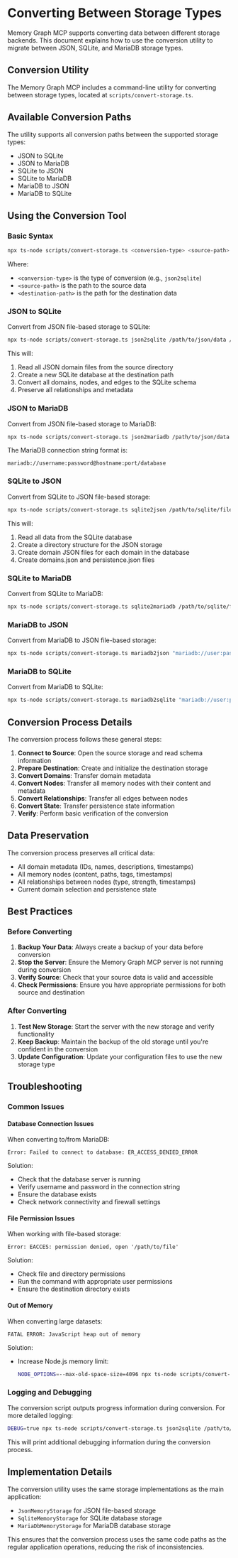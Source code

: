 # Converting Between Storage Types

Memory Graph MCP supports converting data between different storage backends. This document explains how to use the conversion utility to migrate between JSON, SQLite, and MariaDB storage types.

## Conversion Utility

The Memory Graph MCP includes a command-line utility for converting between storage types, located at `scripts/convert-storage.ts`.

## Available Conversion Paths

The utility supports all conversion paths between the supported storage types:

- JSON to SQLite
- JSON to MariaDB
- SQLite to JSON
- SQLite to MariaDB
- MariaDB to JSON
- MariaDB to SQLite

## Using the Conversion Tool

### Basic Syntax

```bash
npx ts-node scripts/convert-storage.ts <conversion-type> <source-path> <destination-path>
```

Where:
- `<conversion-type>` is the type of conversion (e.g., `json2sqlite`)
- `<source-path>` is the path to the source data
- `<destination-path>` is the path for the destination data

### JSON to SQLite

Convert from JSON file-based storage to SQLite:

```bash
npx ts-node scripts/convert-storage.ts json2sqlite /path/to/json/data /path/to/sqlite/file.db
```

This will:
1. Read all JSON domain files from the source directory
2. Create a new SQLite database at the destination path
3. Convert all domains, nodes, and edges to the SQLite schema
4. Preserve all relationships and metadata

### JSON to MariaDB

Convert from JSON file-based storage to MariaDB:

```bash
npx ts-node scripts/convert-storage.ts json2mariadb /path/to/json/data "mariadb://user:password@localhost:3306/memory_graph"
```

The MariaDB connection string format is:
```
mariadb://username:password@hostname:port/database
```

### SQLite to JSON

Convert from SQLite to JSON file-based storage:

```bash
npx ts-node scripts/convert-storage.ts sqlite2json /path/to/sqlite/file.db /path/to/json/data
```

This will:
1. Read all data from the SQLite database
2. Create a directory structure for the JSON storage
3. Create domain JSON files for each domain in the database
4. Create domains.json and persistence.json files

### SQLite to MariaDB

Convert from SQLite to MariaDB:

```bash
npx ts-node scripts/convert-storage.ts sqlite2mariadb /path/to/sqlite/file.db "mariadb://user:password@localhost:3306/memory_graph"
```

### MariaDB to JSON

Convert from MariaDB to JSON file-based storage:

```bash
npx ts-node scripts/convert-storage.ts mariadb2json "mariadb://user:password@localhost:3306/memory_graph" /path/to/json/data
```

### MariaDB to SQLite

Convert from MariaDB to SQLite:

```bash
npx ts-node scripts/convert-storage.ts mariadb2sqlite "mariadb://user:password@localhost:3306/memory_graph" /path/to/sqlite/file.db
```

## Conversion Process Details

The conversion process follows these general steps:

1. **Connect to Source**: Open the source storage and read schema information
2. **Prepare Destination**: Create and initialize the destination storage
3. **Convert Domains**: Transfer domain metadata
4. **Convert Nodes**: Transfer all memory nodes with their content and metadata
5. **Convert Relationships**: Transfer all edges between nodes
6. **Convert State**: Transfer persistence state information
7. **Verify**: Perform basic verification of the conversion

## Data Preservation

The conversion process preserves all critical data:

- All domain metadata (IDs, names, descriptions, timestamps)
- All memory nodes (content, paths, tags, timestamps)
- All relationships between nodes (type, strength, timestamps)
- Current domain selection and persistence state

## Best Practices

### Before Converting

1. **Backup Your Data**: Always create a backup of your data before conversion
2. **Stop the Server**: Ensure the Memory Graph MCP server is not running during conversion
3. **Verify Source**: Check that your source data is valid and accessible
4. **Check Permissions**: Ensure you have appropriate permissions for both source and destination

### After Converting

1. **Test New Storage**: Start the server with the new storage and verify functionality
2. **Keep Backup**: Maintain the backup of the old storage until you're confident in the conversion
3. **Update Configuration**: Update your configuration files to use the new storage type

## Troubleshooting

### Common Issues

#### Database Connection Issues

When converting to/from MariaDB:

```
Error: Failed to connect to database: ER_ACCESS_DENIED_ERROR
```

Solution:
- Check that the database server is running
- Verify username and password in the connection string
- Ensure the database exists
- Check network connectivity and firewall settings

#### File Permission Issues

When working with file-based storage:

```
Error: EACCES: permission denied, open '/path/to/file'
```

Solution:
- Check file and directory permissions
- Run the command with appropriate user permissions
- Ensure the destination directory exists

#### Out of Memory

When converting large datasets:

```
FATAL ERROR: JavaScript heap out of memory
```

Solution:
- Increase Node.js memory limit:
  ```bash
  NODE_OPTIONS=--max-old-space-size=4096 npx ts-node scripts/convert-storage.ts ...
  ```

### Logging and Debugging

The conversion script outputs progress information during conversion. For more detailed logging:

```bash
DEBUG=true npx ts-node scripts/convert-storage.ts json2sqlite /path/to/json /path/to/sqlite.db
```

This will print additional debugging information during the conversion process.

## Implementation Details

The conversion utility uses the same storage implementations as the main application:

- `JsonMemoryStorage` for JSON file-based storage
- `SqliteMemoryStorage` for SQLite database storage
- `MariaDbMemoryStorage` for MariaDB database storage

This ensures that the conversion process uses the same code paths as the regular application operations, reducing the risk of inconsistencies.